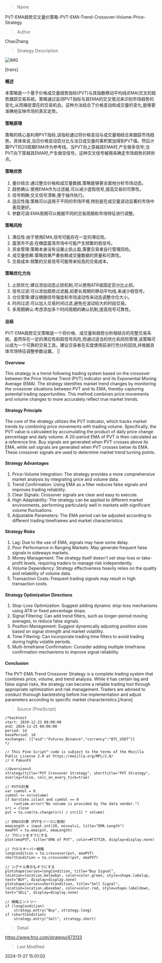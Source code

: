 
> Name

PVT-EMA趋势交叉量价策略-PVT-EMA-Trend-Crossover-Volume-Price-Strategy

> Author

ChaoZhang

> Strategy Description

![IMG](https://www.fmz.com/upload/asset/1afe1749553fcdceda6.png)

[trans]
#### 概述
本策略是一个基于价格成交量趋势指标(PVT)与其指数移动平均线(EMA)交叉的趋势跟踪交易系统。策略通过监测PVT指标与其EMA的交叉情况来识别市场趋势的变化,从而捕捉潜在的交易机会。这种方法结合了价格变动和成交量的变化,能够更准确地反映市场的真实走势。

#### 策略原理
策略的核心是利用PVT指标,该指标通过将价格变动与成交量相结合来跟踪市场趋势。具体来说,当日价格变动百分比与当日成交量的乘积累加得到PVT值。然后计算PVT的20周期EMA作为参考线。当PVT向上穿越其EMA时,产生做多信号;当PVT向下穿越其EMA时,产生做空信号。这种交叉信号被用来确定市场趋势的转折点。

#### 策略优势
1. 量价结合:通过整合价格和成交量数据,策略能够更全面地分析市场动态。
2. 趋势确认:使用EMA作为过滤器,可以减少虚假信号,提高交易的可靠性。
3. 信号明确:交叉信号清晰,便于操作执行。
4. 适应性强:策略可以适用于不同的市场环境,特别是在成交量波动显著的市场中表现更好。
5. 参数可调:EMA周期可以根据不同的交易周期和市场特征进行调整。

#### 策略风险
1. 滞后性:由于使用EMA,信号可能存在一定的滞后性。
2. 震荡市不适:在横盘震荡市场中可能产生频繁的假信号。
3. 资金管理:策略本身没有设置止损止盈,需要交易者自行管理风险。
4. 成交量依赖:策略效果严重依赖成交量数据的质量和可靠性。
5. 交易成本:频繁的交易信号可能带来较高的交易成本。

#### 策略优化方向
1. 止损优化:建议添加动态止损机制,可以使用ATR或固定百分比止损。
2. 信号过滤:可以添加趋势过滤器,如更长周期的移动平均线,来减少假信号。
3. 仓位管理:建议根据信号强度和市场波动性来动态调整仓位大小。
4. 时间过滤:可以加入交易时间过滤,避免在波动较大的时段交易。
5. 多周期确认:考虑添加多个时间周期的确认机制,提高信号可靠性。

#### 总结
PVT-EMA趋势交叉策略是一个将价格、成交量和趋势分析相结合的完整交易系统。虽然存在一定的滞后性和假信号风险,但通过适当的优化和风险管理,该策略可以成为一个可靠的交易工具。建议交易者在实盘使用前进行充分的回测,并根据具体市场特征调整参数设置。 ||

#### Overview
This strategy is a trend-following trading system based on the crossover between the Price Volume Trend (PVT) indicator and its Exponential Moving Average (EMA). The strategy identifies market trend changes by monitoring the crossover situations between PVT and its EMA, thereby capturing potential trading opportunities. This method combines price movements and volume changes to more accurately reflect true market trends.

#### Strategy Principle
The core of the strategy utilizes the PVT indicator, which tracks market trends by combining price movements with trading volume. Specifically, the PVT value is calculated by accumulating the product of daily price change percentage and daily volume. A 20-period EMA of PVT is then calculated as a reference line. Buy signals are generated when PVT crosses above its EMA, while sell signals are generated when PVT crosses below its EMA. These crossover signals are used to determine market trend turning points.

#### Strategy Advantages
1. Price-Volume Integration: The strategy provides a more comprehensive market analysis by integrating price and volume data.
2. Trend Confirmation: Using EMA as a filter reduces false signals and improves trading reliability.
3. Clear Signals: Crossover signals are clear and easy to execute.
4. High Adaptability: The strategy can be applied to different market environments, performing particularly well in markets with significant volume fluctuations.
5. Adjustable Parameters: The EMA period can be adjusted according to different trading timeframes and market characteristics.

#### Strategy Risks
1. Lag: Due to the use of EMA, signals may have some delay.
2. Poor Performance in Ranging Markets: May generate frequent false signals in sideways markets.
3. Money Management: The strategy itself doesn't set stop-loss or take-profit levels, requiring traders to manage risk independently.
4. Volume Dependency: Strategy effectiveness heavily relies on the quality and reliability of volume data.
5. Transaction Costs: Frequent trading signals may result in high transaction costs.

#### Strategy Optimization Directions
1. Stop-Loss Optimization: Suggest adding dynamic stop-loss mechanisms using ATR or fixed percentage stops.
2. Signal Filtering: Can add trend filters, such as longer-period moving averages, to reduce false signals.
3. Position Management: Suggest dynamically adjusting position sizes based on signal strength and market volatility.
4. Time Filtering: Can incorporate trading time filters to avoid trading during highly volatile periods.
5. Multi-timeframe Confirmation: Consider adding multiple timeframe confirmation mechanisms to improve signal reliability.

#### Conclusion
The PVT-EMA Trend Crossover Strategy is a complete trading system that combines price, volume, and trend analysis. While it has certain lag and false signal risks, the strategy can become a reliable trading tool through appropriate optimization and risk management. Traders are advised to conduct thorough backtesting before live implementation and adjust parameters according to specific market characteristics.[/trans]



> Source (PineScript)

``` pinescript
/*backtest
start: 2019-12-23 08:00:00
end: 2024-11-25 08:00:00
period: 1d
basePeriod: 1d
exchanges: [{"eid":"Futures_Binance","currency":"BTC_USDT"}]
*/

// This Pine Script™ code is subject to the terms of the Mozilla Public License 2.0 at https://mozilla.org/MPL/2.0/
// © PakunFX

//@version=5
strategy(title="PVT Crossover Strategy", shorttitle="PVT Strategy", overlay=false, calc_on_every_tick=true)

// PVTの計算
var cumVol = 0.
cumVol += nz(volume)
if barstate.islast and cumVol == 0
    runtime.error("No volume is provided by the data vendor.")
src = close
pvt = ta.cum(ta.change(src) / src[1] * volume)

// EMAの計算（PVTをソースに使用）
emaLength = input.int(20, minval=1, title="EMA Length")
emaPVT = ta.ema(pvt, emaLength)
// プロットをオフにする
plot(emaPVT, title="EMA of PVT", color=#f37f20, display=display.none)

// クロスオーバー戦略
longCondition = ta.crossover(pvt, emaPVT)
shortCondition = ta.crossunder(pvt, emaPVT)

// シグナル表示もオフにする
plotshape(series=longCondition, title="Buy Signal", location=location.belowbar, color=color.green, style=shape.labelup, text="BUY", display=display.none)
plotshape(series=shortCondition, title="Sell Signal", location=location.abovebar, color=color.red, style=shape.labeldown, text="SELL", display=display.none)

// 戦略エントリー
if (longCondition)
    strategy.entry("Buy", strategy.long)
if (shortCondition)
    strategy.entry("Sell", strategy.short)

```

> Detail

https://www.fmz.com/strategy/473133

> Last Modified

2024-11-27 15:01:02
